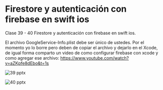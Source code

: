 # Firestore y autenticación con firebase en swift ios
Clase 39 - 40 Firestore y autenticación con firebase en swift ios.

El archivo GoogleService-Info.plist debe ser único de ustedes. Por el momento yo lo borre pero deben de copiar el archivo y dejarlo en el Xcode, de igual forma comparto un video de como configurar firebase con xcode y como agregar ese archivo:
https://www.youtube.com/watch?v=aZKpfe8dEbo&t=1s

![39 pptx](https://github.com/user-attachments/assets/9d2712a9-5783-486e-b7f8-89809c3658b0)

![40 pptx](https://github.com/user-attachments/assets/41990a09-7c94-44db-869c-25bbdc6dcb13)
